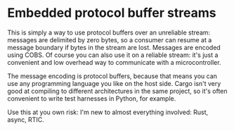# Embedded protocol buffer streams

This is simply a way to use protocol buffers over an unreliable stream:
messages are delimited by zero bytes, so a consumer can resume at
a message boundary if bytes in the stream are lost. Messages are
encoded using COBS. Of course you can also use it on a reliable stream:
it's just a convenient and low overhead way to communicate with a
microcontroller.

The message encoding is protocol buffers, because that means you
can use any programming language you like on the host side. Cargo
isn't very good at compiling to different architectures in the
same project, so it's often convenient to write test harnesses
in Python, for example.

Use this at you own risk: I'm new to almost everything involved: Rust,
async, RTIC.
